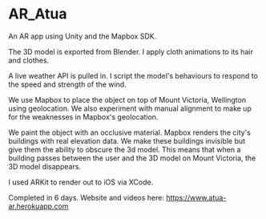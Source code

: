 # AR_Atua

An AR app using Unity and the Mapbox SDK.

The 3D model is exported from Blender. I apply cloth animations to its hair and clothes. 

A live weather API is pulled in. I script the model's behaviours to respond to the speed and strength of the wind.

We use Mapbox to place the object on top of Mount Victoria, Wellington using geolocation. We also experiment with manual alignment to make up for the weaknesses in Mapbox's geolocation.

We paint the object with an occlusive material. Mapbox renders the city's buildings with real elevation data. We make these buildings invisible but give them the ability to obscure the 3d model. This means that when a building passes between the user and the 3D model on Mount Victoria, the 3D model disappears.

I used ARKit to render out to iOS via XCode. 

Completed in 6 days. Website and videos here: https://www.atua-ar.herokuapp.com
